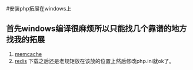 #安装php拓展在windows上

## 首先windows编译很麻烦所以只能找几个靠谱的地方找我的拓展
1. [memcache](http://pecl.php.net/package/memcache)
2. [redis](http://windows.php.net/downloads/pecl/snaps/redis/)
下载之后还是老规矩放在该放的位置上然后修改php.ini就ok了。
